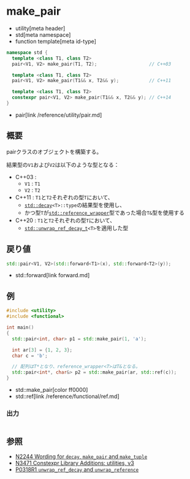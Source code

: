 # make_pair
* utility[meta header]
* std[meta namespace]
* function template[meta id-type]

```cpp
namespace std {
  template <class T1, class T2>
  pair<V1, V2> make_pair(T1, T2);                   // C++03

  template <class T1, class T2>
  pair<V1, V2> make_pair(T1&& x, T2&& y);           // C++11

  template <class T1, class T2>
  constexpr pair<V1, V2> make_pair(T1&& x, T2&& y); // C++14
}
```
* pair[link /reference/utility/pair.md]

## 概要
pairクラスのオブジェクトを構築する。

結果型の`V1`および`V2`は以下のような型となる：

- C++03 :
    - `V1` : `T1`
    - `V2` : `T2`
- C++11 : `T1`と`T2`それぞれの型`T`において、
    - [`std::decay`](/reference/type_traits/decay.md)`<T>::type`の結果型を使用し、
    - かつ型`T`が[`std::reference_wrapper`](/reference/functional/reference_wrapper.md)型であった場合`T&`型を使用する
- C++20 : `T1`と`T2`それぞれの型`T`において、
    - [`std::unwrap_ref_decay_t`](/reference/type_traits/unwrap_ref_decay.md)`<T>`を適用した型


## 戻り値
```cpp
std::pair<V1, V2>(std::forward<T1>(x), std::forward<T2>(y));
```
* std::forward[link forward.md]


## 例
```cpp example
#include <utility>
#include <functional>

int main()
{
  std::pair<int, char> p1 = std::make_pair(1, 'a');

  int ar[3] = {1, 2, 3};
  char c = 'b';

  // 配列はT*となり、reference_wrapper<T>はT&となる。
  std::pair<int*, char&> p2 = std::make_pair(ar, std::ref(c));
}
```
* std::make_pair[color ff0000]
* std::ref[link /reference/functional/ref.md]

### 出力
```
```

## 参照
- [N2244 Wording for `decay`, `make_pair` and `make_tuple`](http://www.open-std.org/jtc1/sc22/wg21/docs/papers/2007/n2244.html)
- [N3471 Constexpr Library Additions: utilities, v3](http://www.open-std.org/jtc1/sc22/wg21/docs/papers/2012/n3471.html)
- [P0318R1 `unwrap_ref_decay` and `unwrap_reference`](http://www.open-std.org/jtc1/sc22/wg21/docs/papers/2018/p0318r1.pdf)
